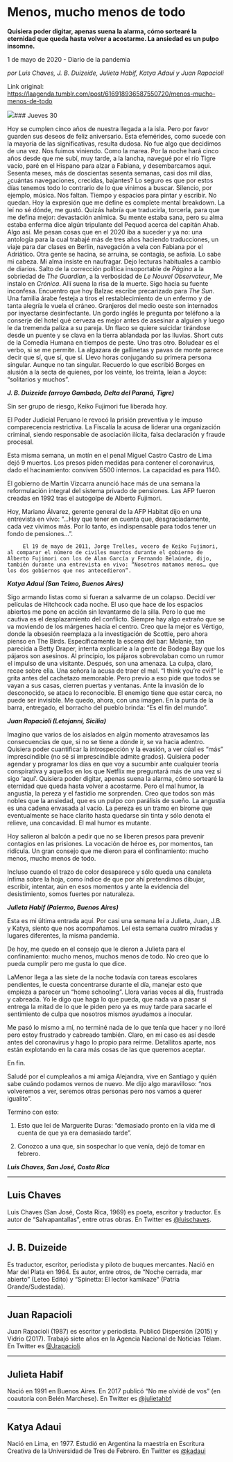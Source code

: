 # Menos, mucho menos de todo

**Quisiera poder digitar, apenas suena la alarma, cómo sortearé la eternidad que queda hasta volver a acostarme. La ansiedad es un pulpo insomne.**

1 de mayo de 2020 - Diario de la pandemia

_por Luis Chaves, J. B. Duizeide, Julieta Habif, Katya Adaui y Juan Rapacioli_

Link original: https://laagenda.tumblr.com/post/616918936587550720/menos-mucho-menos-de-todo

![](https://64.media.tumblr.com/bad5807ba50cd71dde80c6ae49860cde/f084b14fdbfa1a93-94/s500x750/58e1b890fc65ab42c4383c8eb4dd8974f0b6baa1.jpg)### Jueves 30

  





Hoy se cumplen cinco años de nuestra llegada a la isla. Pero por favor guarden sus deseos de feliz aniversario. Esta efemérides, como sucede con la mayoría de las significativas, resulta dudosa. No fue algo que decidimos de una vez. Nos fuimos viniendo. Como la marea. Por la noche hará cinco años desde que me subí, muy tarde, a la lancha, navegué por el río Tigre vacío, paré en el Hispano para alzar a Fabiana, y desembarcamos aquí. Sesenta meses, más de doscientas sesenta semanas, casi dos mil días, ¿cuántas navegaciones, crecidas, bajantes? Lo seguro es que por estos días tenemos todo lo contrario de lo que vinimos a buscar. Silencio, por ejemplo, música. Nos faltan. Tiempo y espacios para pintar y escribir. No quedan. Hoy la expresión que me define es complete mental breakdown. La leí no sé dónde, me gustó. Quizás habría que traducirla, torcerla, para que me defina mejor: devastación anímica. Su mente estaba sana, pero su alma estaba enferma dice algún tripulante del Pequod acerca del capitán Ahab. Algo así. Me pesan cosas que en el 2020 iba a suceder y ya no: una antología para la cual trabajé más de tres años haciendo traducciones, un viaje para dar clases en Berlin, navegación a vela con Fabiana por el Adriático. Otra gente se hacina, se arruina, se contagia, se asfixia. Lo sabe mi cabeza. Mi alma insiste en naufragar. Dejo lecturas habituales a cambio de  diarios. Salto de la corrección política insoportable de *Página* a la sobriedad de *The Guardian*, a la verbosidad de *Le Nouvel Observateur*, Me instalo en *Crónica*. Allí suena la risa de la muerte. Sigo hacia su fuente inconfesa. Encuentro que hoy Balzac escribe precarizado para *The Sun*. Una familia árabe festeja a tiros el restablecimiento de un enfermo y de tanta alegría le vuela el cráneo. Granjeros del medio oeste son internados por inyectarse desinfectante. Un gordo inglés le pregunta por teléfono a la conserje del hotel qué cerveza es mejor antes de asesinar a alguien y luego le da tremenda paliza a su pareja. Un flaco se quiere suicidar tirándose desde un puente y se clava en la tierra ablandada por las lluvias. Short cuts de la Comedia Humana en tiempos de peste. Uno tras otro. Boludear es el verbo, si se me permite. La algazara de gallinetas y pavas de monte parece decir que sí, que sí, que sí. Llevo horas conjugando su primera persona singular. Aunque no tan singular. Recuerdo lo que escribió Borges en alusión a la secta de quienes, por los veinte, los treinta, leían a Joyce: “solitarios y muchos”.

***J. B. Duizeide (arroyo Gambado, Delta del Paraná, Tigre)***

Sin ser grupo de riesgo, Keiko Fujimori fue liberada hoy. 

El Poder Judicial Peruano le revocó la prisión preventiva y le impuso comparecencia restrictiva. La Fiscalía la acusa de liderar una organización criminal, siendo responsable de asociación ilícita, falsa declaración y fraude procesal.

Esta misma semana, un motín en el penal Miguel Castro Castro de Lima dejó 9 muertos. Los presos piden medidas para contener el coronavirus, dado el hacinamiento: conviven 5500 internos. La capacidad es para 1140.

El gobierno de Martín Vizcarra anunció hace más de una semana la reformulación integral del sistema privado de pensiones. Las AFP fueron creadas en 1992 tras el autogolpe de Alberto Fujimori.

Hoy, Mariano Álvarez, gerente general de la AFP Habitat dijo en una entrevista en vivo: “…Hay que tener en cuenta que, desgraciadamente, cada vez vivimos más. Por lo tanto, es indispensable para todos tener un fondo de pensiones…”.

         El 19 de mayo de 2011, Jorge Trelles, vocero de Keiko Fujimori, al comparar el número de civiles muertos durante el gobierno de Alberto Fujimori con los de Alan García y Fernando Belaúnde, dijo, también durante una entrevista en vivo: “Nosotros matamos menos… que los dos gobiernos que nos antecedieron”.

***Katya Adaui (San Telmo, Buenos Aires)***

Sigo armando listas como si fueran a salvarme de un colapso. Decidí ver películas de Hitchcock cada noche. El uso que hace de los espacios abiertos me pone en acción sin levantarme de la silla. Pero lo que me cautiva es el desplazamiento del conflicto. Siempre hay algo extraño que se va moviendo de los márgenes hacia el centro. Creo que la mejor es Vértigo, donde la obsesión reemplaza a la investigación de Scottie, pero ahora pienso en The Birds. Específicamente la escena del bar: Melanie, tan parecida a Betty Draper, intenta explicarle a la gente de Bodega Bay que los pájaros son asesinos. Al principio, los pájaros sobrevolaban como un rumor el impulso de una visitante. Después, son una amenaza. La culpa, claro, recae sobre ella. Una señora la acusa de traer el mal. “I think you’re evil!” le grita antes del cachetazo memorable. Pero previo a eso pide que todos se vayan a sus casas, cierren puertas y ventanas. Ante la invasión de lo desconocido, se ataca lo reconocible. El enemigo tiene que estar cerca, no puede ser invisible. Me quedo, ahora, con una imagen. En la punta de la barra, entregado, el borracho del pueblo brinda: “Es el fin del mundo”. 

***Juan Rapacioli (Letojanni, Sicilia)*** 

Imagino que varios de los aislados en algún momento atravesamos las consecuencias de que, si no se tiene a dónde ir, se va hacia adentro. Quisiera poder cuantificar la introspección y la evasión, a ver cúal es “más” imprescindible (no sé si imprescindible admite grados). Quisiera poder agendar y programar los días en que voy a sucumbir ante cualquier teoría conspirativa y aquellos en los que Netflix me preguntará más de una vez si sigo ‘aquí’. Quisiera poder digitar, apenas suena la alarma, cómo sortearé la eternidad que queda hasta volver a acostarme. Pero el mal humor, la angustia, la pereza y el fastidio me sorprenden. Creo que todos son más nobles que la ansiedad, que es un pulpo con parálisis de sueño. La angustia es una cadena envasada al vacío. La pereza es un tramo en birome que eventualmente se hace clarito hasta quedarse sin tinta y sólo denota el relieve, una concavidad. El mal humor es mutante.

Hoy salieron al balcón a pedir que no se liberen presos para prevenir contagios en las prisiones. La vocación de héroe es, por momentos, tan ridícula. Un gran consejo que me dieron para el confinamiento: mucho menos, mucho menos de todo. 

Incluso cuando el trazo de color desaparece y sólo queda una canaleta ínfima sobre la hoja, como índice de que por ahí pretendimos dibujar, escribir, intentar, aún en esos momentos y ante la evidencia del desistimiento, somos fuertes por naturaleza.

***Julieta Habif (Palermo, Buenos Aires)***

Esta es mi última entrada aquí. Por casi una semana leí a Julieta, Juan, J.B. y Katya, siento que nos acompañamos. Leí esta semana cuatro miradas y lugares diferentes, la misma pandemia.

De hoy, me quedo en el consejo que le dieron a Julieta para el confinamiento: mucho menos, muchos menos de todo.  No creo que lo pueda cumplir pero me gusta lo que dice.

LaMenor llega a las siete de la noche todavía con tareas escolares pendientes, le cuesta concentrarse durante el día, manejar esto que empieza a parecer un “home schooling”. Llora varias veces al día, frustrada y cabreada. Yo le digo que haga lo que pueda, que nada va a pasar si entrega la mitad de lo que le piden pero ya es muy tarde para sacarle el sentimiento de culpa que nosotros mismos ayudamos a inocular.

Me pasó lo mismo a mí, no terminé nada de lo que tenía que hacer y no lloré pero estoy frustrado y cabreado también. Claro, en mi caso es así desde antes del coronavirus y hago lo propio para reírme. Detallitos aparte, nos están explotando en la cara más cosas de las que queremos aceptar.

En fin.

Saludé por el cumpleaños a mi amiga Alejandra, vive en Santiago y quién sabe cuándo podamos vernos de nuevo. Me dijo algo maravilloso: “nos volveremos a ver, seremos otras personas pero nos vamos a querer igualito”.

Termino con esto:

1) Esto que leí de Marguerite Duras: “demasiado pronto en la vida me di cuenta de que ya era demasiado tarde”.

2) Conozco a una que, sin sospechar lo que venía, dejó de tomar en febrero. 

***Luis Chaves, San José, Costa Rica***

  




---

Luis Chaves
-----------

 Luis Chaves (San José, Costa Rica, 1969) es poeta, escritor y traductor. Es autor de “Salvapantallas”, entre otras obras. En Twitter es  [@luischaves](https://twitter.com/luischaves?ref_src=twsrc%5Egoogle%7Ctwcamp%5Eserp%7Ctwgr%5Eauthor). 



---

J. B. Duizeide
--------------

 Es traductor, escritor, periodista y piloto de buques mercantes. Nació en Mar del Plata en 1964. Es autor, entre otros, de “Noche cerrada, mar abierto” (Leteo Edito) y “Spinetta: El lector kamikaze” (Patria Grande/Sudestada).






---

 Juan Rapacioli
---------------

 Juan Rapacioli (1987) es escritor y periodista. Publicó Dispersión (2015) y Vidrio (2017). Trabajó siete años en la Agencia Nacional de Noticias Télam. En Twitter es [@Jrapacioli](https://twitter.com/JRapacioli). 



---

Julieta Habif
-------------

 Nació en 1991 en Buenos Aires. En 2017 publicó “No me olvidé de vos” (en coautoría con Belén Marchese). En Twitter es [@julietahbf](https://twitter.com/julietahbf) 



---

 Katya Adaui
------------

 Nació en Lima, en 1977. Estudió en Argentina la maestría en Escritura Creativa de la Universidad de Tres de Febrero. En Twitter es  [@kadaui](https://twitter.com/kadaui?ref_src=twsrc%5Egoogle%7Ctwcamp%5Eserp%7Ctwgr%5Eauthor%22) 

